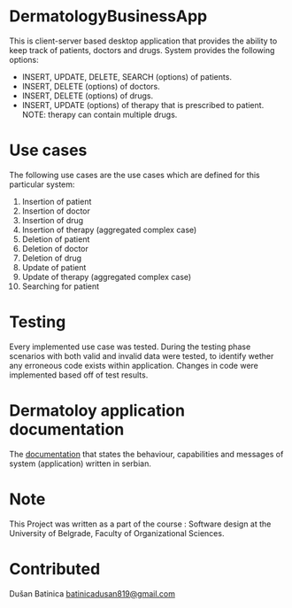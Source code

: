 # DermatologyBusinessApp

This is client-server based desktop application that provides the ability to keep track of patients, doctors and drugs.
System provides the following options:
* INSERT, UPDATE, DELETE, SEARCH (options) of patients.
* INSERT, DELETE (options) of doctors.
* INSERT, DELETE (options) of drugs.
* INSERT, UPDATE (options) of therapy that is prescribed to patient. NOTE: therapy can contain multiple drugs.

# Use cases

The following use cases are the use cases which are defined for this particular system:
1. Insertion of patient
2. Insertion of doctor
3. Insertion of drug
4. Insertion of therapy (aggregated complex case)
5. Deletion of patient
6. Deletion of doctor
7. Deletion of drug
8. Update of patient
9. Update of therapy (aggregated complex case)
10. Searching for patient

# Testing

Every implemented use case was tested. During the testing phase scenarios with both valid and invalid data were tested,
to identify wether any erroneous code exists within application. Changes in code were implemented based off of test results.

# Dermatoloy application documentation

The [documentation](https://github.com/DusanBatinica/DermatologyBusinessApp/blob/main/Documentation%20(Serbian)/DusanBatinica1054-15FINAL.pdf) that states the behaviour, capabilities and messages of system (application) written in serbian.

# Note

This Project was written as a part of the course : Software design at the University of Belgrade, Faculty of Organizational Sciences.

# Contributed

Dušan Batinica
batinicadusan819@gmail.com
